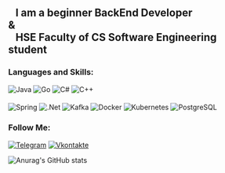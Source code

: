 <!--![Header](https://github.com/AchekSlime/AchekSlime/blob/master/assets/header.jpg)-->

## &nbsp;&nbsp; I am a beginner BackEnd Developer <br/> & <br/> &nbsp;&nbsp; HSE Faculty of CS Software Engineering student

### Languages and Skills:
![Java](https://img.shields.io/badge/-Java-090909?style=for-the-badge&logo=Java&logoColor=47C5FB)
![Go](https://img.shields.io/badge/-Go-090909?style=for-the-badge&logo=Go&logoColor=47C5FB)
![C#](https://img.shields.io/badge/-С%23-090909?style=for-the-badge&logo=csharp&logoColor=47C5FB)
![C++](https://img.shields.io/badge/-c%2b%2b-090909?style=for-the-badge&logo=cplusplus&logoColor=47C5FB)

####
![Spring](https://img.shields.io/badge/-Spring-090909?style=for-the-badge&logo=Spring&logoColor=47C5FB)
![.Net](https://img.shields.io/badge/-.net-090909?style=for-the-badge&logo=.ne&logoColor=47C5FB)
![Kafka](https://img.shields.io/badge/-Kafka-090909?style=for-the-badge&logo=ApacheKafka&logoColor=47C5FB)
![Docker](https://img.shields.io/badge/-Docker-090909?style=for-the-badge&logo=Docker&logoColor=47C5FB)
![Kubernetes](https://img.shields.io/badge/-Kubernetes-090909?style=for-the-badge&logo=kubernetes&logoColor=47C5FB)
![PostgreSQL](https://img.shields.io/badge/-PostgreSQL-090909?style=for-the-badge&logo=PostgreSQL&logoColor=47C5FB)

### Follow Me:
[![Telegram](https://img.shields.io/badge/-telegram-090909?style=for-the-badge&logo=telegram&logoColor=47C5FB)](https://t.me/impsface)
[![Vkontakte](https://img.shields.io/badge/-Vkontakte-090909?style=for-the-badge&logo=Vk&logoColor=47C5FB)](https://vk.com/achekslime)

![Anurag's GitHub stats](https://github-readme-stats.vercel.app/api?username=AchekSlime&show_icons=true&theme=react&layout=compact)

<!--
**AchekSlime/AchekSlime** is a ✨ _special_ ✨ repository because its `README.md` (this file) appears on your GitHub profile.

Here are some ideas to get you started:

- 🔭 I’m currently working on ...
- 🌱 I’m currently learning ...
- 👯 I’m looking to collaborate on ...
- 🤔 I’m looking for help with ...
- 💬 Ask me about ...
- 📫 How to reach me: ...
- 😄 Pronouns: ...
- ⚡ Fun fact: ...
-->
